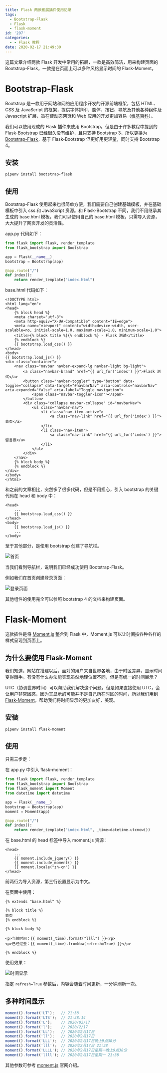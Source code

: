 ```yaml
---
title: Flask 两款拓展插件使用记录
tags:
  - Bootstrap-Flask
  - Flask
  - flask-moment
id: '207'
categories:
  - - Flask 教程
date: 2020-02-17 21:49:30
---
```


这篇文章介绍两款 Flask 开发中常用的拓展，一款是高效简洁，用来构建页面的 Bootstrap-Flask，一款是在页面上可以多种风格显示时间的 Flask-Moment。
<!-- more -->
# Bootstrap-Flask

Bootstrap 是一款用于网站和网络应用程序开发的开源前端框架，包括 HTML、CSS 及 JavaScript 的框架，提供字体排印、窗体、按钮、导航及其他各种组件及 Javascript 扩展，旨在使动态网页和 Web 应用的开发更加容易（[维基百科](https://zh.wikipedia.org/zh-cn/Bootstrap)）。

我们可以使用现成的 Flask 插件来使用 Bootstrap。但是由于许多教程中提到的 Flask-Bootstrap 已经很久没有维护，且只支持 Bootstrap 3，所以更换为 [Bootstrap-Flask](https://github.com/greyli/bootstrap-flask)，基于 Flask-Bootstrap 但更好用更轻量，同时支持 Bootstrap 4。

## 安装

```bash
pipenv install bootstrap-flask
```

## 使用

Bootstrap-Flask 使用起来也很简单方便，我们需要自己创建基础模板，并在基础模板中引入 css 和 JavaScript 资源。和 Flask-Bootstrap 不同，我们不用继承其生成的 base.html 模板，我们可以使用自己的 base.html 模板，只需导入资源，大大提升了网页开发的灵活性。

app.py 代码如下：

```python
from flask import Flask, render_template
from flask_bootstrap import Bootstrap

app = Flask(__name__)
bootstrap = Bootstrap(app)

@app.route("/")
def index():
    return render_template("index.html")
```

base.html 代码如下：

```markup
<!DOCTYPE html>
<html lang="en">
<head>
    {% block head %}
    <meta charset="utf-8">
    <meta http-equiv="X-UA-Compatible" content="IE=edge">
    <meta name="viewport" content="width=device-width, user-scalable=no, initial-scale=1.0, maximum-scale=1.0, minimum-scale=1.0">
    <title>{% block title %}{% endblock %} - Flask 测试</title>
    {% endblock %}
    {{ bootstrap.load_css() }}
</head>
<body>
{{ bootstrap.load_js() }}
<div class="container">
    <nav class="navbar navbar-expand-lg navbar-light bg-light">
        <a class="navbar-brand" href="{{ url_for('index') }}">Flask 测试</a>
        <button class="navbar-toggler" type="button" data-toggle="collapse" data-target="#navbarNav" aria-controls="navbarNav" aria-expanded="false" aria-label="Toggle navigation">
            <span class="navbar-toggler-icon"></span>
        </button>
        <div class="collapse navbar-collapse" id="navbarNav">
            <ul class="navbar-nav">
                <li class="nav-item active">
                    <a class="nav-link" href="{{ url_for('index') }}">首页</a>
                </li>
                <li class="nav-item">
                    <a class="nav-link" href="{{ url_for('index') }}">留言板</a>
                </li>
            </ul>
        </div>
    </nav>
    {% block body %}
    {% endblock %}
</div>
</body>
</html>
```

和之前的文章相比，突然多了很多代码，但是不用担心，引入 bootstrap 的关键代码在 head 和 body 中：

```markup
<head>
    ...
    {{ bootstrap.load_css() }}
</head>
<body>
    {{ bootstrap.load_js() }}
    ...
</body>
```

至于其他部分，是使用 bootstrap 创建了导航栏。

![首页](https://i.loli.net/2020/02/17/ZX8WGTyplUfmzI2.png)

当我们看到导航栏，说明我们已经成功使用 Bootstrap-Flask。

例如我们在首页创建登录页面：

![登录页面](https://i.loli.net/2020/02/17/6TMFPdAhrLcQnlE.png)

其他组件的使用完全可以参照 bootstrap 4 的文档来构建页面。

# Flask-Moment

这款插件是将 [Moment.js](https://momentjs.com/) 整合到 Flask 中，Moment.js 可以让时间按各种各样的样式呈现到页面上。

## 为什么要使用 Flask-Moment

我们知道，网站在搭建以后，面对的用户来自世界各地，由于时区差异，显示时间变得棘手。有没有什么办法能实现虽然地理位置不同，但是有统一的时间展示？

UTC（协调世界时间）可以帮助我们解决这个问题，但是如果直接使用 UTC，会让用户非常困惑，因为其显示的可能并不是自己所在时区的时间，所以我们用到 [Flask-Moment](https://github.com/miguelgrinberg/Flask-Moment)，帮助我们将时间显示的更加友好，美观。

## 安装

```bash
pipenv install flask-moment
```

## 使用

只需三步走：

在 app.py 中引入 flask-moment：

```python
from flask import Flask, render_template
from flask_bootstrap import Bootstrap
from flask_moment import Moment
from datetime import datetime

app = Flask(__name__)
bootstrap = Bootstrap(app)
moment = Moment(app)

@app.route("/")
def index():
    return render_template("index.html", _time=datetime.utcnow())
```

在 base.html 的 head 标签中导入 moment.js 资源：

```markup
<head>
    ...
    {{ moment.include_jquery() }}
    {{ moment.include_moment() }}
    {{ moment.locale("zh-cn") }}
</head>
```

前两行为导入资源，第三行设置显示为中文。

在页面中使用：

```markup
{% extends "base.html" %}

{% block title %}
首页
{% endblock %}

{% block body %}

<p>当前时间：{{ moment(_time).format("llll") }}</p>
<p>已经过去：{{ moment(_time).fromNow(refresh=True) }}</p>

{% endblock %}
```

使用效果：

![时间显示](https://i.loli.net/2020/02/17/xkvVNeI3TY4hM6w.png)

指定 `refresh=True` 参数后，内容会随着时间更新，一分钟刷新一次。

## 多种时间显示

```javascript
moment().format('LT');   // 21:38
moment().format('LTS');  // 21:38:14
moment().format('L');    // 2020/02/17
moment().format('l');    // 2020/2/17
moment().format('LL');   // 2020年2月17日
moment().format('ll');   // 2020年2月17日
moment().format('LLL');  // 2020年2月17日晚上9点38分
moment().format('lll');  // 2020年2月17日 21:38
moment().format('LLLL'); // 2020年2月17日星期一晚上9点38分
moment().format('llll'); // 2020年2月17日星期一 21:38
```

其他参数可参考 [moment.js](https://momentjs.com/) 官网介绍。